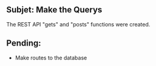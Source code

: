 ## Subjet: Make the Querys

The REST API "gets" and "posts" functions were created.

## Pending:
+ Make routes to the database